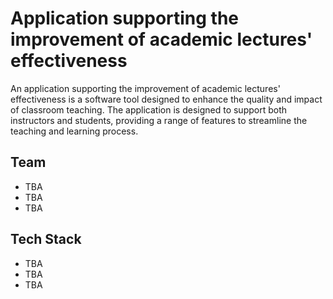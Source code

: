 # Application supporting the improvement of academic lectures' effectiveness

An application supporting the improvement of academic lectures' effectiveness is a software tool designed to enhance the quality and impact of classroom teaching. The application is designed to support both instructors and students, providing a range of features to streamline the teaching and learning process.

## Team

* TBA
* TBA
* TBA

## Tech Stack

* TBA
* TBA
* TBA
